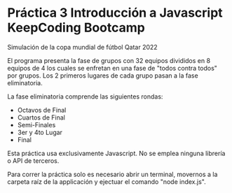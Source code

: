 # Práctica 3 Introducción a Javascript KeepCoding Bootcamp

Simulación de la copa mundial de fútbol Qatar 2022

El programa presenta la fase de grupos con 32 equipos divididos en 8 equipos de 4 los cuales se enfretan en una fase de "todos contra todos" por grupos. Los 2 primeros lugares de cada grupo pasan a la fase eliminatoria.

La fase eliminatoria comprende las siguientes rondas:
* Octavos de Final
* Cuartos de Final
* Semi-Finales
* 3er y 4to Lugar
* Final

Esta práctica usa exclusivamente Javascript. No se emplea ninguna librería o API de terceros. 

Para correr la práctica solo es necesario abrir un terminal, movernos a la carpeta raíz de la applicación y ejectuar el comando "node index.js".
